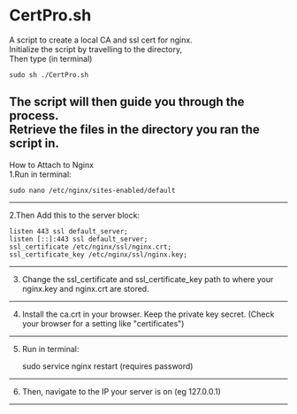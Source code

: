 # CertPro.sh
A script to create a local CA and ssl cert for nginx.<br />
Initialize the script by travelling to the directory,<br />
Then type (in terminal)
	
	sudo sh ./CertPro.sh
The script will then guide you through the process.<br />
Retrieve the files in the directory you ran the script in.<br />
-------------------------
How to Attach to Nginx<br />
1.Run in terminal: 
	
	sudo nano /etc/nginx/sites-enabled/default
-------------------------
2.Then Add this to the server block:<br />

	listen 443 ssl default_server;
	listen [::]:443 ssl default_server;
  	ssl_certificate /etc/nginx/ssl/nginx.crt;
  	ssl_certificate_key /etc/nginx/ssl/nginx.key;
  -------------------------
3. Change the ssl_certificate and ssl_certificate_key path to where your nginx.key and nginx.crt are stored.<br />
-------------------------
4. Install the ca.crt in your browser. Keep the private key secret. (Check your browser for a setting like "certificates")<br />
-------------------------
5. Run in terminal:
	
	sudo service nginx restart (requires password)
-------------------------
6. Then, navigate to the IP your server is on (eg 127.0.0.1)<br />
------------------------
